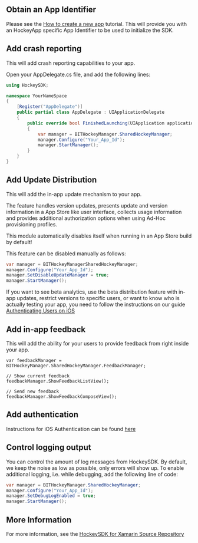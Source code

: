 ## Obtain an App Identifier

Please see the [How to create a new app](http://support.hockeyapp.net/kb/about-general-faq/how-to-create-a-new-app) tutorial. This will provide you with an HockeyApp specific App Identifier to be used to initialize the SDK.

## Add crash reporting

This will add crash reporting capabilities to your app. 

Open your AppDelegate.cs file, and add the following lines:

```csharp
using HockeySDK;

namespace YourNameSpace
{
	[Register("AppDelegate")]
	public partial class AppDelegate : UIApplicationDelegate
	{
		public override bool FinishedLaunching(UIApplication application, NSDictionary launchOptions)
		{
			var manager = BITHockeyManager.SharedHockeyManager;
			manager.Configure("Your_App_Id");
			manager.StartManager();
		}
	}
}
```


## Add Update Distribution

This will add the in-app update mechanism to your app.

The feature handles version updates, presents update and version information in a App Store like user interface, collects usage information and provides additional authorization options when using Ad-Hoc provisioning profiles.

This module automatically disables itself when running in an App Store build by default!

This feature can be disabled manually as follows:

```csharp
var manager = BITHockeyManagerSharedHockeyManager;
manager.Configure("Your_App_Id");
manager.SetDisableUpdateManager = true;
manager.StartManager();
```

If you want to see beta analytics, use the beta distribution feature with in-app updates, restrict versions to specific users, or want to know who is actually testing your app, you need to follow the instructions on our guide [Authenticating Users on iOS](https://support.hockeyapp.net/kb/client-integration-ios-mac-os-x-tvos/authenticating-users-on-ios)




## Add in-app feedback

This will add the ability for your users to provide feedback from right inside your app.

```
var feedbackManager = BITHockeyManager.SharedHockeyManager.FeedbackManager;

// Show current feedback
feedbackManager.ShowFeedbackListView();

// Send new feedback                                              feedbackManager.ShowFeedbackComposeView();
```



## Add authentication

Instructions for iOS Authentication can be found [here](https://support.hockeyapp.net/kb/client-integration-ios-mac-os-x-tvos/authenticating-users-on-ios)



## Control logging output

You can control the amount of log messages from HockeySDK.  By default, we keep the noise as low as possible, only errors will show up. To enable additional logging, i.e. while debugging, add the following line of code:

```csharp
var manager = BITHockeyManager.SharedHockeyManager;
manager.Configure("Your_App_Id");
manager.SetDebugLogEnabled = true;
manager.StartManager();
```


## More Information

For more information, see the [HockeySDK for Xamarin Source Repository](https://github.com/bitstadium/HockeySDK-Xamarin)
